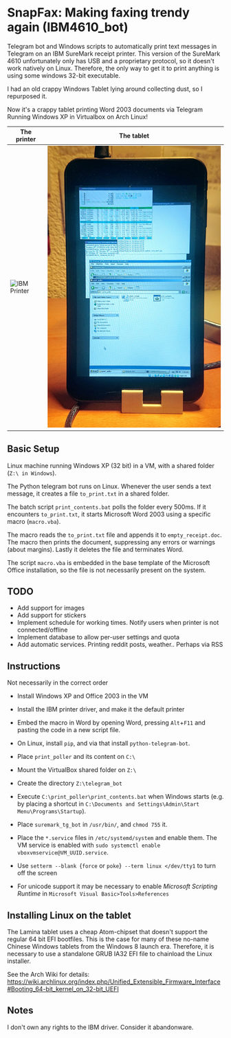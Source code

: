 # SnapFax: Making faxing trendy again (IBM4610_bot)

Telegram bot and Windows scripts to automatically print text messages in Telegram on an IBM SureMark receipt printer.
This version of the SureMark 4610 unfortunately only has USB and a proprietary protocol, so it doesn't work natively on Linux. Therefore, the only way to get it to print anything is using some windows 32-bit executable.

I had an old crappy Windows Tablet lying around collecting dust, so I repurposed it.

Now it's a crappy tablet printing Word 2003 documents via Telegram Running Windows XP in Virtualbox on Arch Linux!


| The printer | The tablet |
|------------|-------------|
| ![IBM Printer](readme_images/SureMark.png) | ![Lamina Tablet](readme_images/Lamina.jpg) |

## Basic Setup

Linux machine running Windows XP (32 bit) in a VM, with a shared folder (`Z:\ in Windows`).

The Python telegram bot runs on Linux.
Whenever the user sends a text message, it creates a file `to_print.txt` in a shared folder.

The batch script `print_contents.bat` polls the folder every 500ms.
If it encounters `to_print.txt`, it starts Microsoft Word 2003 using a specific macro (`macro.vba`).

The macro reads the `to_print.txt` file and appends it to `empty_receipt.doc`.
The macro then prints the document, suppressing any errors or warnings (about margins).
Lastly it deletes the file and terminates Word.

The script `macro.vba` is embedded in the base template of the Microsoft Office installation, so the file is not necessarily present on the system.

## TODO
* Add support for images
* Add support for stickers
* Implement schedule for working times. Notify users when printer is not connected/offline
* Implement database to allow per-user settings and quota
* Add automatic services. Printing reddit posts, weather.. Perhaps via RSS

## Instructions
Not necessarily in the correct order

* Install Windows XP and Office 2003 in the VM

* Install the IBM printer driver, and make it the default printer

* Embed the macro in Word by opening Word, pressing `Alt`+`F11` and pasting the code in a new script file.

* On Linux, install `pip`, and via that install `python-telegram-bot`.

* Place `print_poller` and its content on `C:\`

* Mount the VirtualBox shared folder on `Z:\`

* Create the directory `Z:\telegram_bot`

* Execute `C:\print_poller\print_contents.bat` when Windows starts (e.g. by placing a shortcut in `C:\Documents and Settings\Admin\Start Menu\Programs\Startup`).

* Place `suremark_tg_bot` in `/usr/bin/`, and `chmod 755` it.

* Place the `*.service` files in `/etc/systemd/system` and enable them. The VM service is enabled with `sudo systemctl enable vboxvmservice@VM_UUID.service`.
* Use `setterm --blank `{`force` or `poke`}` --term linux </dev/tty1` to turn off the screen

* For unicode support it may be necessary to enable *Microsoft Scripting Runtime* in `Microsoft Visual Basic>Tools>References`

## Installing Linux on the tablet
The Lamina tablet uses a cheap Atom-chipset that doesn't support the regular 64 bit EFI bootfiles.
This is the case for many of these no-name Chinese Windows tablets from the Windows 8 launch era.
Therefore, it is necessary to use a standalone GRUB IA32 EFI file to chainload the Linux installer.

See the Arch Wiki for details: https://wiki.archlinux.org/index.php/Unified_Extensible_Firmware_Interface#Booting_64-bit_kernel_on_32-bit_UEFI


## Notes
I don't own any rights to the IBM driver. Consider it abandonware.


